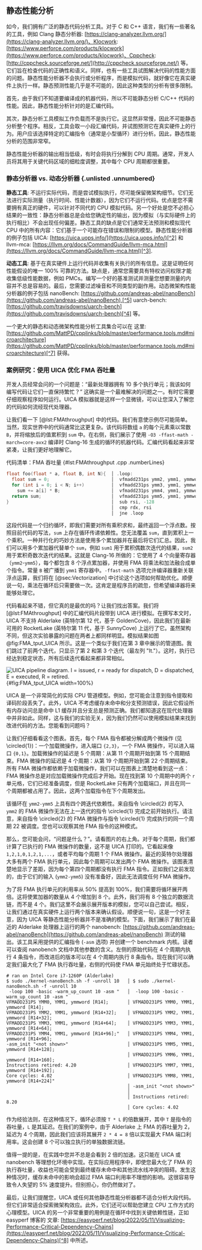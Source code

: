 ## 静态性能分析

如今，我们拥有广泛的静态代码分析工具。对于 C 和 C++ 语言，我们有一些著名的工具，例如 Clang 静态分析器: [https://clang-analyzer.llvm.org/](https://clang-analyzer.llvm.org/)、Klocwork: [https://www.perforce.com/products/klocwork](https://www.perforce.com/products/klocwork)、Cppcheck: [http://cppcheck.sourceforge.net/](http://cppcheck.sourceforge.net/) 等。它们旨在检查代码的正确性和语义。同样，也有一些工具试图解决代码的性能方面的问题。静态性能分析器不会执行或分析程序，而是模拟代码，就好像它在真实硬件上执行一样。静态预测性能几乎是不可能的，因此这种类型的分析有很多限制。

首先，由于我们不知道要编译成的机器代码，所以不可能静态分析 C/C++ 代码的性能。因此，静态性能分析针对的是汇编代码。

其次，静态分析工具模拟工作负载而不是执行它。这显然非常慢，因此不可能静态分析整个程序。相反，工具会取一小段汇编代码，并试图预测它在真实硬件上的行为。用户应该选择特定的汇编指令（通常是小型循环）进行分析。因此，静态性能分析的范围非常窄。

静态性能分析器的输出相当低级，有时会将执行分解到 CPU 周期。通常，开发人员将其用于关键代码区域的细粒度调整，其中每个 CPU 周期都很重要。

### 静态分析器 vs. 动态分析器 {.unlisted .unnumbered}

**静态工具**: 不运行实际代码，而是尝试模拟执行，尽可能保留微架构细节。它们无法进行实际测量（执行时间、性能计数器），因为它们不运行代码。优点是您不需要拥有真正的硬件，可以针对不同代的 CPU 模拟代码。另一个好处是您不必担心结果的一致性：静态分析器总是会给您确定性的输出，因为模拟（与实际硬件上的执行相比）不会出现任何偏差。静态工具的缺点是它们通常无法预测和模拟现代 CPU 中的所有内容：它们基于一个可能存在错误和限制的模型。静态性能分析器的例子包括 UICA: [https://uica.uops.info/](https://uica.uops.info/)[^2] 和 llvm-mca: [https://llvm.org/docs/CommandGuide/llvm-mca.html](https://llvm.org/docs/CommandGuide/llvm-mca.html)[^3].

**动态工具**: 基于在真实硬件上运行代码并收集有关执行的所有信息。这是证明任何性能假设的唯一 100% 可靠的方法。缺点是，通常您需要具有特权访问权限才能收集低级性能数据，例如 PMCs。编写一个好的基准测试并测量您想要测量的内容并不总是容易的。最后，您需要过滤噪音和不同类型的副作用。动态微架构性能分析器的例子包括 nanoBench: [https://github.com/andreas-abel/nanoBench](https://github.com/andreas-abel/nanoBench),[^5] uarch-bench: [https://github.com/travisdowns/uarch-bench](https://github.com/travisdowns/uarch-bench)[^4] 等。

一个更大的静态和动态微架构性能分析工具集合可以在 这里: [https://github.com/MattPD/cpplinks/blob/master/performance.tools.md#microarchitecture](https://github.com/MattPD/cpplinks/blob/master/performance.tools.md#microarchitecture)[^7] 获得。

### 案例研究：使用 UICA 优化 FMA 吞吐量

开发人员经常会问的一个问题是：“最新处理器拥有 10 多个执行单元；我该如何编写代码让它们一直保持繁忙？” 这确实是一个最难解决的问题之一。有时它需要仔细观察程序如何运行。UICA 模拟器就是这样一个显微镜，可以让您深入了解您的代码如何流经现代处理器。

让我们看一下 [@lst:FMAthroughput] 中的代码。我们有意使示例尽可能简单。当然，现实世界中的代码通常比这更复杂。该代码将数组 `a` 的每个元素乘以常数 `B`，并将缩放后的值累积到 `sum` 中。在右侧，我们展示了使用 `-O3 -ffast-math -march=core-avx2` 编译时 Clang-16 生成的循环的机器代码。汇编代码看起来非常紧凑，让我们更好地理解它。

代码清单：FMA 吞吐量 {#lst:FMAthroughput .cpp .numberLines}
```cpp
float foo(float * a, float B, int N){  │ .loop:
  float sum = 0;                       │  vfmadd231ps ymm2, ymm1, ymmword [rdi + rsi]
  for (int i = 0; i < N; i++)          │  vfmadd231ps ymm3, ymm1, ymmword [rdi + rsi + 32]
    sum += a[i] * B;                   │  vfmadd231ps ymm4, ymm1, ymmword [rdi + rsi + 64]
  return sum;                          │  vfmadd231ps ymm5, ymm1, ymmword [rdi + rsi + 96]
}                                      │  sub rsi, -128
                                       │  cmp rdx, rsi
                                       │  jne .loop
```

这段代码是一个归约循环，即我们需要对所有乘积求和，最终返回一个浮点数。按照目前代码的写法，`sum` 上存在循环传递依赖性。您无法覆盖 `sum`，直到累积上一个乘积。一种并行化的巧妙方法是使用多个累加器并在最后将它们汇总。因此，我们可以用多个累加器代替单个 `sum`，例如 `sum1` 用于累积偶数次迭代的结果，`sum2` 用于累积奇数次迭代的结果。这就是 Clang-16 所做的：它使用了 4 个向量寄存器（`ymm2`-`ymm5`），每个都包含 8 个浮点累加器，并使用 FMA 将乘法和加法融合成单个指令。常量 `B` 被广播到 `ymm1` 寄存器中。`-ffast-math` 选项允许编译器重新关联浮点运算，我们将在 [@sec:Vectorization] 中讨论这个选项如何帮助优化。顺便说一句，乘法在循环后只需要做一次。这肯定是程序员的疏忽，但希望编译器将来能够处理它。

代码看起来不错，但它真的是最优的吗？让我们找出答案。我们将 [@lst:FMAthroughput] 中的汇编代码片段带到 UICA 进行模拟。在撰写本文时，UICA 不支持 Alderlake (英特尔第 12 代，基于 GoldenCove)，因此我们在最新可用的 RocketLake (英特尔第 11 代，基于 SunnyCove) 上运行了它。虽然架构不同，但这次实验暴露的问题在两者上都同样明显。模拟结果如图 @fig:FMA_tput_UICA 所示。这是一个类似于我们在第 3 章中展示的管道图。我们跳过了前两个迭代，只显示了第 2 和第 3 个迭代（最左列 "It."）。这时，执行已经达到稳定状态，所有后续迭代看起来都非常相似。

![UICA pipeline diagram. `I` = issued, `r` = ready for dispatch, `D` = dispatched, `E` = executed, `R` = retired.](https://raw.githubusercontent.com/dendibakh/perf-book/main/img/perf-analysis/fma_tput_uica.png){#fig:FMA_tput_UICA width=100%}

UICA 是一个非常简化的实际 CPU 管道模型。例如，您可能会注意到指令提取和译码阶段丢失了。此外，UICA 不考虑缓存未命中和分支预测错误，因此它假设所有内存访问总是命中 L1 缓存并且分支总是预测正确。我们都知道这在现代处理器中并非如此。同样，这与我们的实验无关，因为我们仍然可以使用模拟结果来找到改进代码的方法。您能看到问题吗？

让我们仔细看看这个图表。首先，每个 FMA 指令都被分解成两个微操作 (见 \circled{1})：一个加载微操作，进入端口 `{2,3}`，一个 FMA 微操作，可以进入端口 `{0,1}`。加载微操作的延迟是 5 个周期：从第 11 个周期开始到第 15 个周期结束。FMA 微操作的延迟是 4 个周期：从第 19 个周期开始到第 22 个周期结束。所有 FMA 微操作都依赖于加载微操作，我们可以在图表上清楚地看到这一点：FMA 微操作总是对应加载微操作完成后才开始。现在找到第 10 个周期中的两个 `r` 单元格，它们已经准备调度，但是 RocketLake 只有两个加载端口，并且在同一个周期都被占用了。因此，这两个加载指令在下个周期发出。

该循环在 `ymm2-ymm5` 上具有四个跨迭代依赖性。来自指令 \circled{2} 的写入 `ymm2` 的 FMA 微操作无法在上一迭代的指令 \circled{1} 完成之前开始执行。请注意，来自指令 \circled{2} 的 FMA 微操作与指令 \circled{1} 完成执行的同一个周期 22 被调度。您也可以观察其他 FMA 指令的这种模式。

那么，您可能会问，“问题是什么？”。请看图片的右上角。对于每个周期，我们都计算了已执行的 FMA 微操作的数量，这不是 UICA 打印的。它看起来像 `1,2,1,0,1,2,1,...`，或者平均每个周期 1 个 FMA 微操作。最近的英特尔处理器大多有两个 FMA 执行单元，因此每个周期可以发出两个 FMA 微操作。该图表清楚地显示了差距，因为每个第四个周期都没有执行 FMA 指令。正如我们之前发现的，由于它们的输入 (`ymm2-ymm5`) 没有准备好，因此无法调度任何 FMA 微操作。

为了将 FMA 执行单元的利用率从 50% 提高到 100%，我们需要将循环展开两倍。这将使累加器的数量从 4 个增加到 8 个。此外，我们将有 8 个独立的数据流链，而不是 4 个。我们这里不会展示展开版本的模拟，您可以自己尝试。相反，让我们通过在真实硬件上运行两个版本来确认假设。顺便说一句，这是一个好主意，因为 UICA 等静态性能分析器并不是准确的模型。下面，我们展示了我们在最近的 Alderlake 处理器上运行的两个 nanobench: [https://github.com/andreas-abel/nanoBench](https://github.com/andreas-abel/nanoBench) 测试的输出。该工具采用提供的汇编指令 (`-asm` 选项) 并创建一个 benchmark 内核。读者可以查阅 nanobench 文档中其他参数的含义。左侧的原始代码在 4 个周期内执行 4 条指令，而改进后的版本可以在 4 个周期内执行 8 条指令。现在我们可以确定我们最大化了 FMA 执行吞吐量，右侧的代码使 FMA 单元始终处于忙碌状态。

```
# ran on Intel Core i7-1260P (Alderlake)
$ sudo ./kernel-nanoBench.sh -f -unroll 10   │ $ sudo ./kernel-nanoBench.sh -f -unroll 10 
 -loop 100 -basic -warm_up_count 10 -asm "   │  -loop 100 -basic -warm_up_count 10 -asm "
VFMADD231PS YMM0, YMM1, ymmword [R14];       │ VFMADD231PS YMM0, YMM1, ymmword [R14];
VFMADD231PS YMM2, YMM1, ymmword [R14+32];    │ VFMADD231PS YMM2, YMM1, ymmword [R14+32];
VFMADD231PS YMM3, YMM1, ymmword [R14+64];    │ VFMADD231PS YMM3, YMM1, ymmword [R14+64];
VFMADD231PS YMM4, YMM1, ymmword [R14+96];"   │ VFMADD231PS YMM4, YMM1, ymmword [R14+96];
-asm_init "<not shown>"                      │ VFMADD231PS YMM5, YMM1, ymmword [R14+128];
                                             │ VFMADD231PS YMM6, YMM1, ymmword [R14+160];
Instructions retired: 4.20                   │ VFMADD231PS YMM7, YMM1, ymmword [R14+192];
Core cycles: 4.02                            │ VFMADD231PS YMM8, YMM1, ymmword [R14+224]"
                                             │ -asm_init "<not shown>"
                                             │
                                             │ Instructions retired: 8.20
                                             │ Core cycles: 4.02
```

作为经验法则，在这种情况下，循环必须按 `T * L` 的倍数展开，其中 `T` 是指令的吞吐量，`L` 是其延迟。在我们的案例中，由于 Alderlake 上 FMA 的吞吐量为 2，延迟为 4 个周期，因此我们应该将其展开 `2 * 4 = 8` 倍以实现最大 FMA 端口利用率。这会创建 8 个可以独立执行的单独数据流链。

值得一提的是，在实践中您并不总是会看到 2 倍的加速。这只能在 UICA 或 nanobench 等理想化环境中实现。在实际应用程序中，即使您最大化了 FMA 的执行吞吐量，收益也可能会受到最终缓存未命中和其他流水线冲突的阻碍。发生这种情况时，缓存未命中的影响会超过 FMA 端口利用率不理想的影响。这很容易导致令人失望的 5% 速度提升。但别担心，你仍然做对了。

最后，让我们提醒您，UICA 或任何其他静态性能分析器都不适合分析大段代码。但它们非常适合探索微架构效应。此外，它们还可以帮助您建立 CPU 工作方式的心理模型。UICA 的另一个非常重要的用例是在循环中找到关键依赖性链，正如 easyperf 博客的 文章: [https://easyperf.net/blog/2022/05/11/Visualizing-Performance-Critical-Dependency-Chains](https://easyperf.net/blog/2022/05/11/Visualizing-Performance-Critical-Dependency-Chains)[^8] 中所述。

[^2]: UICA - [https://uica.uops.info/](https://uica.uops.info/)
[^3]: LLVM MCA - [https://llvm.org/docs/CommandGuide/llvm-mca.html](https://llvm.org/docs/CommandGuide/llvm-mca.html)
[^4]: uarch-bench - [https://github.com/travisdowns/uarch-bench](https://github.com/travisdowns/uarch-bench)
[^5]: nanoBench - [https://github.com/andreas-abel/nanoBench](https://github.com/andreas-abel/nanoBench)
[^7]: C++ 性能工具链接集合 - [https://github.com/MattPD/cpplinks/blob/master/performance.tools.md#microarchitecture](https://github.com/MattPD/cpplinks/blob/master/performance.tools.md#microarchitecture).
[^8]: Easyperf 博客 - [https://easyperf.net/blog/2022/05/11/Visualizing-Performance-Critical-Dependency-Chains](https://easyperf.net/blog/2022/05/11/Visualizing-Performance-Critical-Dependency-Chains)

